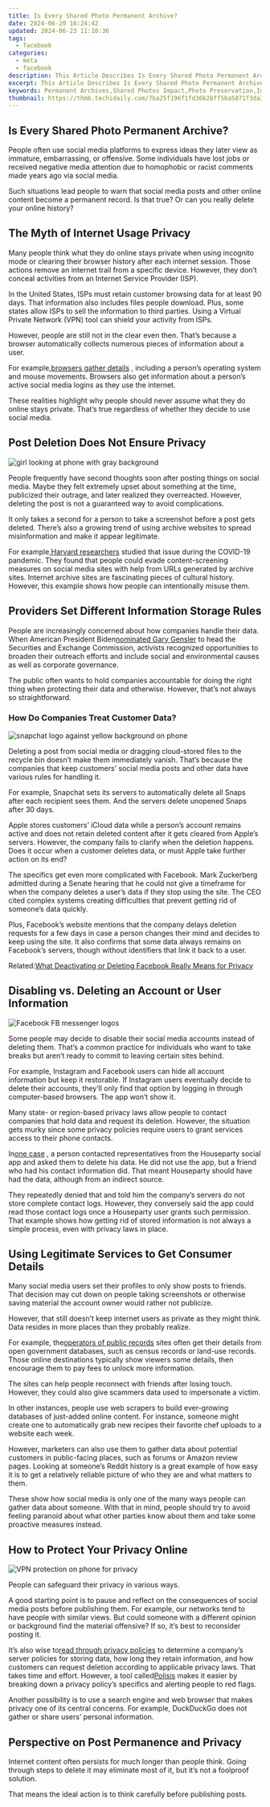 ```yaml
---
title: Is Every Shared Photo Permanent Archive?
date: 2024-06-20 16:24:42
updated: 2024-06-23 11:10:36
tags:
  - facebook
categories:
  - meta
  - facebook
description: This Article Describes Is Every Shared Photo Permanent Archive?
excerpt: This Article Describes Is Every Shared Photo Permanent Archive?
keywords: Permanent Archives,Shared Photos Impact,Photo Preservation,Image Archiving,Digital Longevity,Social Media Footprints,Archive Stability
thumbnail: https://thmb.techidaily.com/7ba25f196f1fd36b2bff5ba5871f3da3d2f6d119166da5162e1c6bea9b39b80e.jpg
---
```


## Is Every Shared Photo Permanent Archive?

 People often use social media platforms to express ideas they later view as immature, embarrassing, or offensive. Some individuals have lost jobs or received negative media attention due to homophobic or racist comments made years ago via social media.

 Such situations lead people to warn that social media posts and other online content become a permanent record. Is that true? Or can you really delete your online history?

## The Myth of Internet Usage Privacy

 Many people think what they do online stays private when using incognito mode or clearing their browser history after each internet session. Those actions remove an internet trail from a specific device. However, they don’t conceal activities from an Internet Service Provider (ISP).

 In the United States, ISPs must retain customer browsing data for at least 90 days. That information also includes files people download. Plus, some states allow ISPs to sell the information to third parties. Using a Virtual Private Network (VPN) tool can shield your activity from ISPs.

 However, people are still not in the clear even then. That’s because a browser automatically collects numerous pieces of information about a user.

 For example,[browsers gather details](https://www.makeuseof.com/tag/data-browser-collects-about-you/) , including a person’s operating system and mouse movements. Browsers also get information about a person’s active social media logins as they use the internet.

 These realities highlight why people should never assume what they do online stays private. That’s true regardless of whether they decide to use social media.

## Post Deletion Does Not Ensure Privacy

![girl looking at phone with gray background](https://static1.makeuseofimages.com/wordpress/wp-content/uploads/2021/09/girl-looking-at-phone.jpg)

 People frequently have second thoughts soon after posting things on social media. Maybe they felt extremely upset about something at the time, publicized their outrage, and later realized they overreacted. However, deleting the post is not a guaranteed way to avoid complications.

 It only takes a second for a person to take a screenshot before a post gets deleted. There’s also a growing trend of using archive websites to spread misinformation and make it appear legitimate.

 For example,[Harvard researchers](https://misinforeview.hks.harvard.edu/article/the-weaponization-of-web-archives-data-craft-and-covid-19-publics/) studied that issue during the COVID-19 pandemic. They found that people could evade content-screening measures on social media sites with help from URLs generated by archive sites. Internet archive sites are fascinating pieces of cultural history. However, this example shows how people can intentionally misuse them.

## Providers Set Different Information Storage Rules

 People are increasingly concerned about how companies handle their data. When American President Biden[nominated Gary Gensler](https://www.olshanlaw.com/blogs-Securities-Law-Blog,leadership-change-at-the-sec-what-activists) to head the Securities and Exchange Commission, activists recognized opportunities to broaden their outreach efforts and include social and environmental causes as well as corporate governance.

 The public often wants to hold companies accountable for doing the right thing when protecting their data and otherwise. However, that’s not always so straightforward.

### How Do Companies Treat Customer Data?

![snapchat logo against yellow background on phone](https://static1.makeuseofimages.com/wordpress/wp-content/uploads/2021/09/snapchat-logo.jpg)

 Deleting a post from social media or dragging cloud-stored files to the recycle bin doesn’t make them immediately vanish. That’s because the companies that keep customers’ social media posts and other data have various rules for handling it.

 For example, Snapchat sets its servers to automatically delete all Snaps after each recipient sees them. And the servers delete unopened Snaps after 30 days.

 Apple stores customers’ iCloud data while a person’s account remains active and does not retain deleted content after it gets cleared from Apple’s servers. However, the company fails to clarify when the deletion happens. Does it occur when a customer deletes data, or must Apple take further action on its end?

 The specifics get even more complicated with Facebook. Mark Zuckerberg admitted during a Senate hearing that he could not give a timeframe for when the company deletes a user’s data if they stop using the site. The CEO cited complex systems creating difficulties that prevent getting rid of someone’s data quickly.

 Plus, Facebook’s website mentions that the company delays deletion requests for a few days in case a person changes their mind and decides to keep using the site. It also confirms that some data always remains on Facebook’s servers, though without identifiers that link it back to a user.

 Related:[What Deactivating or Deleting Facebook Really Means for Privacy](https://www.makeuseof.com/tag/deactivating-deleting-facebook-privacy/)

## Disabling vs. Deleting an Account or User Information

![Facebook FB messenger logos](https://static1.makeuseofimages.com/wordpress/wp-content/uploads/2021/09/Facebook-messenger-logo.jpg)

 Some people may decide to disable their social media accounts instead of deleting them. That’s a common practice for individuals who want to take breaks but aren’t ready to commit to leaving certain sites behind.

 For example, Instagram and Facebook users can hide all account information but keep it restorable. If Instagram users eventually decide to delete their accounts, they’ll only find that option by logging in through computer-based browsers. The app won’t show it.

 Many state- or region-based privacy laws allow people to contact companies that hold data and request its deletion. However, the situation gets murky since some privacy policies require users to grant services access to their phone contacts.

 In[one case](https://www.welivesecurity.com/2020/10/09/so-you-thought-your-personal-data-was-deleted-not-so-fast/) , a person contacted representatives from the Houseparty social app and asked them to delete his data. He did not use the app, but a friend who had his contact information did. That meant Houseparty should have had the data, although from an indirect source.

 They repeatedly denied that and told him the company’s servers do not store complete contact logs. However, they conversely said the app could read those contact logs once a Houseparty user grants such permission. That example shows how getting rid of stored information is not always a simple process, even with privacy laws in place.

## Using Legitimate Services to Get Consumer Details

 Many social media users set their profiles to only show posts to friends. That decision may cut down on people taking screenshots or otherwise saving material the account owner would rather not publicize.

 However, that still doesn’t keep internet users as private as they might think. Data resides in more places than they probably realize.

 For example, the[operators of public records](https://www.makeuseof.com/tag/how-to-delete-personal-data-public-record-websites/) sites often get their details from open government databases, such as census records or land-use records. Those online destinations typically show viewers some details, then encourage them to pay fees to unlock more information.

 The sites can help people reconnect with friends after losing touch. However, they could also give scammers data used to impersonate a victim.

 In other instances, people use web scrapers to build ever-growing databases of just-added online content. For instance, someone might create one to automatically grab new recipes their favorite chef uploads to a website each week.

 However, marketers can also use them to gather data about potential customers in public-facing places, such as forums or Amazon review pages. Looking at someone’s Reddit history is a great example of how easy it is to get a relatively reliable picture of who they are and what matters to them.

 These show how social media is only one of the many ways people can gather data about someone. With that in mind, people should try to avoid feeling paranoid about what other parties know about them and take some proactive measures instead.

## How to Protect Your Privacy Online

![VPN protection on phone for privacy](https://static1.makeuseofimages.com/wordpress/wp-content/uploads/2021/09/vpn-protected-privacy-phone.jpg)

People can safeguard their privacy in various ways.

 A good starting point is to pause and reflect on the consequences of social media posts before publishing them. For example, our networks tend to have people with similar views. But could someone with a different opinion or background find the material offensive? If so, it’s best to reconsider posting it.

 It’s also wise to[read through privacy policies](https://www.makeuseof.com/how-to-check-a-sites-privacy-policy/) to determine a company’s server policies for storing data, how long they retain information, and how customers can request deletion according to applicable privacy laws. That takes time and effort. However, a tool called[Polisis](https://pribot.org/polisis) makes it easier by breaking down a privacy policy’s specifics and alerting people to red flags.

 Another possibility is to use a search engine and web browser that makes privacy one of its central concerns. For example, DuckDuckGo does not gather or share users’ personal information.

## Perspective on Post Permanence and Privacy

 Internet content often persists for much longer than people think. Going through steps to delete it may eliminate most of it, but it’s not a foolproof solution.

 That means the ideal action is to think carefully before publishing posts.


<ins class="adsbygoogle"
     style="display:block"
     data-ad-format="autorelaxed"
     data-ad-client="ca-pub-7571918770474297"
     data-ad-slot="1223367746"></ins>



<ins class="adsbygoogle"
     style="display:block"
     data-ad-client="ca-pub-7571918770474297"
     data-ad-slot="8358498916"
     data-ad-format="auto"
     data-full-width-responsive="true"></ins>

